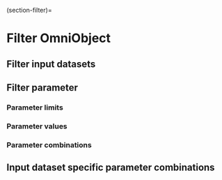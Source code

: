 (section-filter)=

# Filter OmniObject

## Filter input datasets

## Filter parameter

### Parameter limits

### Parameter values

### Parameter combinations

## Input dataset specific parameter combinations
